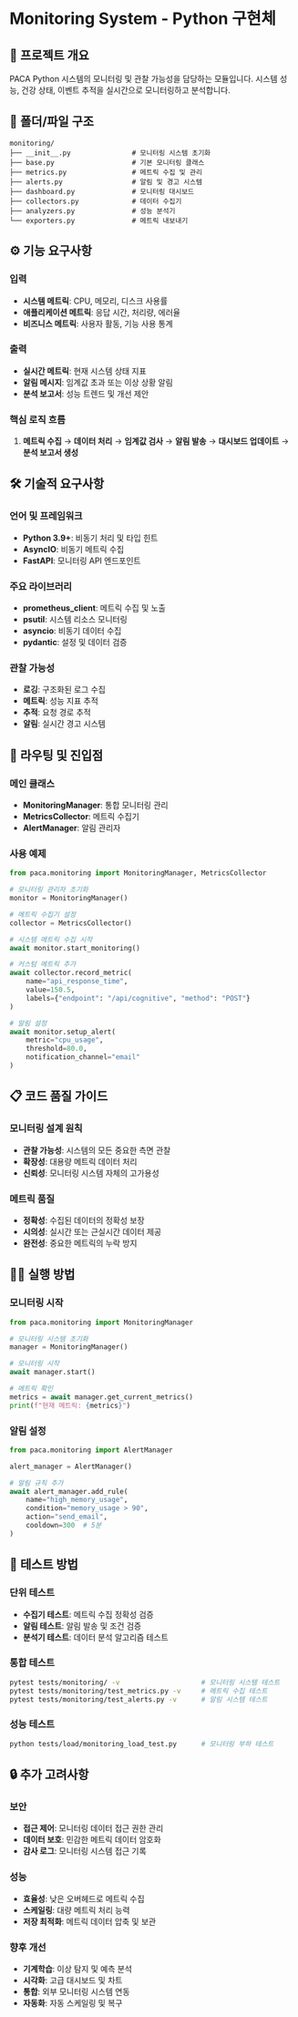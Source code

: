 # Monitoring System - Python 구현체

## 🎯 프로젝트 개요
PACA Python 시스템의 모니터링 및 관찰 가능성을 담당하는 모듈입니다. 시스템 성능, 건강 상태, 이벤트 추적을 실시간으로 모니터링하고 분석합니다.

## 📁 폴더/파일 구조

```
monitoring/
├── __init__.py               # 모니터링 시스템 초기화
├── base.py                   # 기본 모니터링 클래스
├── metrics.py                # 메트릭 수집 및 관리
├── alerts.py                 # 알림 및 경고 시스템
├── dashboard.py              # 모니터링 대시보드
├── collectors.py             # 데이터 수집기
├── analyzers.py              # 성능 분석기
└── exporters.py              # 메트릭 내보내기
```

## ⚙️ 기능 요구사항

### 입력
- **시스템 메트릭**: CPU, 메모리, 디스크 사용률
- **애플리케이션 메트릭**: 응답 시간, 처리량, 에러율
- **비즈니스 메트릭**: 사용자 활동, 기능 사용 통계

### 출력
- **실시간 메트릭**: 현재 시스템 상태 지표
- **알림 메시지**: 임계값 초과 또는 이상 상황 알림
- **분석 보고서**: 성능 트렌드 및 개선 제안

### 핵심 로직 흐름
1. **메트릭 수집** → **데이터 처리** → **임계값 검사** → **알림 발송** → **대시보드 업데이트** → **분석 보고서 생성**

## 🛠️ 기술적 요구사항

### 언어 및 프레임워크
- **Python 3.9+**: 비동기 처리 및 타입 힌트
- **AsyncIO**: 비동기 메트릭 수집
- **FastAPI**: 모니터링 API 엔드포인트

### 주요 라이브러리
- **prometheus_client**: 메트릭 수집 및 노출
- **psutil**: 시스템 리소스 모니터링
- **asyncio**: 비동기 데이터 수집
- **pydantic**: 설정 및 데이터 검증

### 관찰 가능성
- **로깅**: 구조화된 로그 수집
- **메트릭**: 성능 지표 추적
- **추적**: 요청 경로 추적
- **알림**: 실시간 경고 시스템

## 🚀 라우팅 및 진입점

### 메인 클래스
- **MonitoringManager**: 통합 모니터링 관리
- **MetricsCollector**: 메트릭 수집기
- **AlertManager**: 알림 관리자

### 사용 예제
```python
from paca.monitoring import MonitoringManager, MetricsCollector

# 모니터링 관리자 초기화
monitor = MonitoringManager()

# 메트릭 수집기 설정
collector = MetricsCollector()

# 시스템 메트릭 수집 시작
await monitor.start_monitoring()

# 커스텀 메트릭 추가
await collector.record_metric(
    name="api_response_time",
    value=150.5,
    labels={"endpoint": "/api/cognitive", "method": "POST"}
)

# 알림 설정
await monitor.setup_alert(
    metric="cpu_usage",
    threshold=80.0,
    notification_channel="email"
)
```

## 📋 코드 품질 가이드

### 모니터링 설계 원칙
- **관찰 가능성**: 시스템의 모든 중요한 측면 관찰
- **확장성**: 대용량 메트릭 데이터 처리
- **신뢰성**: 모니터링 시스템 자체의 고가용성

### 메트릭 품질
- **정확성**: 수집된 데이터의 정확성 보장
- **시의성**: 실시간 또는 근실시간 데이터 제공
- **완전성**: 중요한 메트릭의 누락 방지

## 🏃‍♂️ 실행 방법

### 모니터링 시작
```python
from paca.monitoring import MonitoringManager

# 모니터링 시스템 초기화
manager = MonitoringManager()

# 모니터링 시작
await manager.start()

# 메트릭 확인
metrics = await manager.get_current_metrics()
print(f"현재 메트릭: {metrics}")
```

### 알림 설정
```python
from paca.monitoring import AlertManager

alert_manager = AlertManager()

# 알림 규칙 추가
await alert_manager.add_rule(
    name="high_memory_usage",
    condition="memory_usage > 90",
    action="send_email",
    cooldown=300  # 5분
)
```

## 🧪 테스트 방법

### 단위 테스트
- **수집기 테스트**: 메트릭 수집 정확성 검증
- **알림 테스트**: 알림 발송 및 조건 검증
- **분석기 테스트**: 데이터 분석 알고리즘 테스트

### 통합 테스트
```bash
pytest tests/monitoring/ -v                    # 모니터링 시스템 테스트
pytest tests/monitoring/test_metrics.py -v     # 메트릭 수집 테스트
pytest tests/monitoring/test_alerts.py -v      # 알림 시스템 테스트
```

### 성능 테스트
```bash
python tests/load/monitoring_load_test.py      # 모니터링 부하 테스트
```

## 🔒 추가 고려사항

### 보안
- **접근 제어**: 모니터링 데이터 접근 권한 관리
- **데이터 보호**: 민감한 메트릭 데이터 암호화
- **감사 로그**: 모니터링 시스템 접근 기록

### 성능
- **효율성**: 낮은 오버헤드로 메트릭 수집
- **스케일링**: 대량 메트릭 처리 능력
- **저장 최적화**: 메트릭 데이터 압축 및 보관

### 향후 개선
- **기계학습**: 이상 탐지 및 예측 분석
- **시각화**: 고급 대시보드 및 차트
- **통합**: 외부 모니터링 시스템 연동
- **자동화**: 자동 스케일링 및 복구